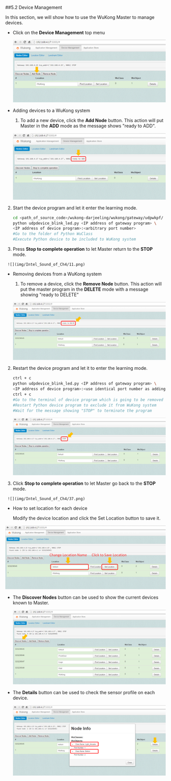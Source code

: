 ##5.2 Device Management

In this section, we will show how to use the WuKong Master to manage devices.  

* Click on the **Device Management** top menu  
 
     ![](img/LED_Control_of_Ch4/201.png)
        
*  Adding devices to a WuKong system    

   1.  To add a new device, click the **Add Node** button. This action will put  Master  in the **ADD** mode as the message shows "ready to ADD". 
   
     ![](img/Intel_Sound_of_Ch4/9.png)
   
  2.  Start the device program and let it enter the learning mode.  
  
      ```bash  
      cd <path_of_source_code>/wukong-darjeeling/wukong/gateway/udpwkpf/  
      python udpdevice_blink_led.py <IP address of gateway program> \
      <IP address of device program>:<arbitrary port number>  
      #Go to the folder of Python WuClass  
      #Execute Python device to be included to WuKong system   
      ```  
 
  3.  Press **Stop to complete operation** to let Master return to the **STOP** mode.    
 
     ![](img/Intel_Sound_of_Ch4/11.png)

*  Removing devices from a WuKong system    

   1.  To remove a device, click the **Remove Node** button. This action will put the master program in the **DELETE** mode with a message showing "ready to DELETE" 

    ![](img/Intel_Sound_of_Ch4/35.png)
   
  2.  Restart the device program and let it to enter the learning mode. 
  
      ```bash    
      ctrl + c
      python udpdevice_blink_led.py <IP address of gateway program> \
      <IP address of device program>:<use identical port number as adding this device program>  
      ctrl + c
      #Go to the terminal of device program which is going to be removed    
      #Restart Python device program to exclude it from WuKong system  
      #Wait for the message showing "STOP" to terminate the program  
      ```  
      ![](img/Intel_Sound_of_Ch4/36.png)
      
  3.  Click **Stop to complete operation** to let Master go back to the **STOP** mode.    
 
     ![](img/Intel_Sound_of_Ch4/37.png)
    
    
*  How to set location for each device         
  
   Modify the device location and click the Set Location button to save it.
 
 ![](img/LED_Control_of_Ch4/27.png)
 
 
 
*  The **Discover Nodes** button can be used to show the current devices known to Master.   

   ![](img/FBP/21.png)

  

        

*  The **Details** button can be used to  check the sensor profile on each device.

   ![](img/LED_Control_of_Ch4/28.png)
